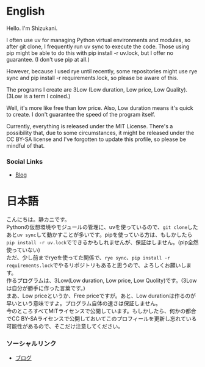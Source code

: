 # English
Hello. I'm Shizukani.

I often use uv for managing Python virtual environments and modules, so after git clone, I frequently run uv sync to execute the code.  Those using pip might be able to do this with pip install -r uv.lock, but I offer no guarantee. (I don't use pip at all.)

However, because I used rye until recently, some repositories might use rye sync and pip install -r requirements.lock, so please be aware of this.

The programs I create are 3Low (Low duration, Low price, Low Quality). (3Low is a term I coined.)

Well, it's more like free than low price. Also, Low duration means it's quick to create.  I don't guarantee the speed of the program itself.

Currently, everything is released under the MIT License.  There's a possibility that, due to some circumstances, it might be released under the CC BY-SA license and I've forgotten to update this profile, so please be mindful of that.

### Social Links
- [Blog](https://shizukani-cp.github.io/blog)

# 日本語
こんにちは。静カニです。  
Pythonの仮想環境やモジュールの管理に、uvを使っているので、`git clone`したあと`uv sync`して動かすことが多いです。pipを使っている方は、もしかしたら`pip install -r uv.lock`でできるかもしれませんが、保証はしません。(pip全然使っていない)  
ただ、少し前までryeを使ってた関係で、`rye sync`、`pip install -r requirements.lock`でやるリポジトリもあると思うので、よろしくお願いします。  
作るプログラムは、3Low(Low duration, Low price, Low Quolity)です。(3Lowは自分が勝手に作った言葉です。)  
まあ、Low priceというか、Free priceですが。あと、Low durationは作るのが早いという意味ですよ。プログラム自体の速さは保証しません。  
今のところすべてMITライセンスで公開しています。もしかしたら、何かの都合でCC BY-SAライセンスで公開しておいてこのプロフィールを更新し忘れている可能性があるので、そこだけ注意してください。  
### ソーシャルリンク
- [ブログ](https://shizukani-cp.github.io/blog)
